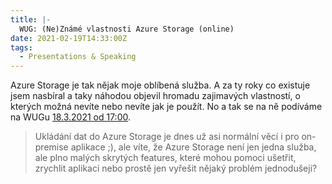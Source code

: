 ```yaml
---
title: |-
  WUG: (Ne)Známé vlastnosti Azure Storage (online)
date: 2021-02-19T14:33:00Z
tags:
  - Presentations & Speaking
---
```

Azure Storage je tak nějak moje oblíbená služba. A za ty roky co existuje jsem nasbíral a taky náhodou objevil hromadu zajimavých vlastností, o kterých možná nevíte nebo nevíte jak je použít. No a tak se na ně podíváme na WUGu [18.3.2021 od 17:00][1].

<!-- excerpt -->

> Ukládání dat do Azure Storage je dnes už asi normální věcí i pro on-premise aplikace ;), ale víte, že Azure Storage není jen jedna služba, ale plno malých skrytých features, které mohou pomoci ušetřit, zrychlit aplikaci nebo prostě jen vyřešit nějaký problém jednodušeji? 

[1]: https://www.wug.cz/online/akce/1376--Ne-Zname-vlastnosti-Azure-Storage